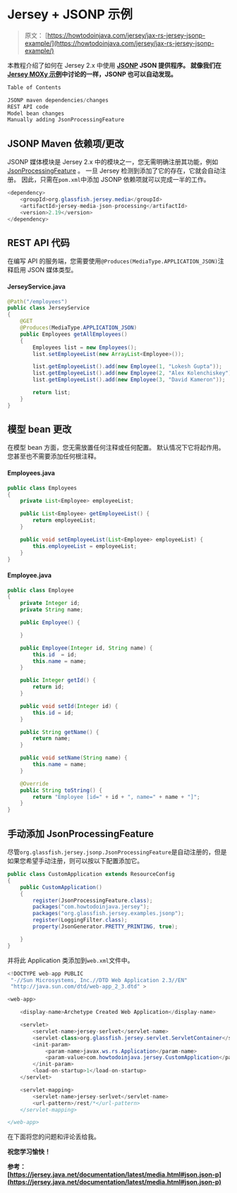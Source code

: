 # Jersey + JSONP 示例

> 原文： [https://howtodoinjava.com/jersey/jax-rs-jersey-jsonp-example/](https://howtodoinjava.com/jersey/jax-rs-jersey-jsonp-example/)

本教程介绍了如何在 Jersey 2.x 中使用 **[JSONP](https://en.wikipedia.org/wiki/JSONP) JSON 提供程序。 就像我们在 [Jersey MOXy 示例](//howtodoinjava.com/jersey/jax-rs-jersey-moxy-json-example/)中讨论的一样，JSONP 也可以自动发现。**

```java
Table of Contents

JSONP maven dependencies/changes
REST API code
Model bean changes
Manually adding JsonProcessingFeature
```

## JSONP Maven 依赖项/更改

JSONP 媒体模块是 Jersey 2.x 中的模块之一，您无需明确注册其功能，例如 [JsonProcessingFeature](https://jersey.java.net/apidocs/2.0/jersey/org/glassfish/jersey/jsonp/JsonProcessingFeature.html) 。 一旦 Jersey 检测到添加了它的存在，它就会自动注册。 因此，只需在`pom.xml`中添加 JSONP 依赖项就可以完成一半的工作。

```java
<dependency>
	<groupId>org.glassfish.jersey.media</groupId>
	<artifactId>jersey-media-json-processing</artifactId>
	<version>2.19</version>
</dependency>

```

## REST API 代码

在编写 API 的服务端，您需要使用`@Produces(MediaType.APPLICATION_JSON)`注释启用 JSON 媒体类型。

#### JerseyService.java

```java
@Path("/employees")
public class JerseyService 
{
	@GET
	@Produces(MediaType.APPLICATION_JSON)
	public Employees getAllEmployees() 
	{
		Employees list = new Employees();
		list.setEmployeeList(new ArrayList<Employee>());

		list.getEmployeeList().add(new Employee(1, "Lokesh Gupta"));
		list.getEmployeeList().add(new Employee(2, "Alex Kolenchiskey"));
		list.getEmployeeList().add(new Employee(3, "David Kameron"));

		return list;
	}
}	

```

## 模型 bean 更改

在模型 bean 方面，您无需放置任何注释或任何配置。 默认情况下它将起作用。 您甚至也不需要添加任何根注释。

#### Employees.java

```java
public class Employees 
{
	private List<Employee> employeeList;

	public List<Employee> getEmployeeList() {
		return employeeList;
	}

	public void setEmployeeList(List<Employee> employeeList) {
		this.employeeList = employeeList;
	}
}

```

#### Employee.java

```java
public class Employee 
{
	private Integer id;
	private String name;

	public Employee() {

	}

	public Employee(Integer id, String name) {
		this.id  = id;
		this.name = name;
	}

	public Integer getId() {
		return id;
	}

	public void setId(Integer id) {
		this.id = id;
	}

	public String getName() {
		return name;
	}

	public void setName(String name) {
		this.name = name;
	}

	@Override
	public String toString() {
		return "Employee [id=" + id + ", name=" + name + "]";
	}
}

```

## 手动添加 JsonProcessingFeature

尽管`org.glassfish.jersey.jsonp.JsonProcessingFeature`是自动注册的，但是如果您希望手动注册，则可以按以下配置添加它。

```java
public class CustomApplication extends ResourceConfig 
{
	public CustomApplication() 
	{
		register(JsonProcessingFeature.class);
		packages("com.howtodoinjava.jersey");
		packages("org.glassfish.jersey.examples.jsonp");
		register(LoggingFilter.class);
		property(JsonGenerator.PRETTY_PRINTING, true);

	}
}

```

并将此 Application 类添加到`web.xml`文件中。

```java
<!DOCTYPE web-app PUBLIC
 "-//Sun Microsystems, Inc.//DTD Web Application 2.3//EN"
 "http://java.sun.com/dtd/web-app_2_3.dtd" >

<web-app>

	<display-name>Archetype Created Web Application</display-name>

	<servlet>
		<servlet-name>jersey-serlvet</servlet-name>
		<servlet-class>org.glassfish.jersey.servlet.ServletContainer</servlet-class>
		<init-param>
			<param-name>javax.ws.rs.Application</param-name>
			<param-value>com.howtodoinjava.jersey.CustomApplication</param-value>
		</init-param>
		<load-on-startup>1</load-on-startup>
	</servlet>

	<servlet-mapping>
		<servlet-name>jersey-serlvet</servlet-name>
		<url-pattern>/rest/*</url-pattern>
	</servlet-mapping>

</web-app>

```

在下面将您的问题和评论丢给我。

**祝您学习愉快！**

**参考： [https://jersey.java.net/documentation/latest/media.html#json.json-p](https://jersey.java.net/documentation/latest/media.html#json.json-p)**